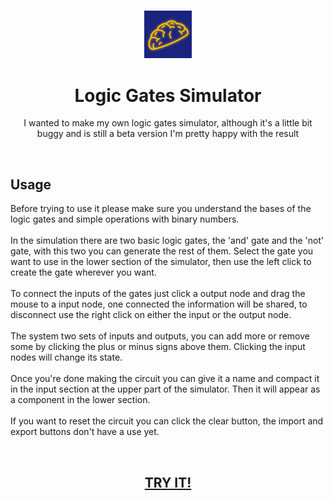 <h3 align="center"><img src='https://raw.githubusercontent.com/JayexDesigns/logic-gates-simulator/main/assets/logo.png' width='15%'></h3>
<h1 align="center">Logic Gates Simulator</h1>
<p align="center">I wanted to make my own logic gates simulator, although it's a little bit buggy and is still a beta version I'm pretty happy with the result</p>
<br/>
<h2>Usage</h2>
<p>Before trying to use it please make sure you understand the bases of the logic gates and simple operations with binary numbers.
<br/><br/>
In the simulation there are two basic logic gates, the 'and' gate and the 'not' gate, with this two you can generate the rest of them. Select the gate you want to use in the lower section of the simulator, then use the left click to create the gate wherever you want.
<br/><br/>
To connect the inputs of the gates just click a output node and drag the mouse to a input node, one connected the information will be shared, to disconnect use the right click on either the input or the output node.
<br/><br/>
The system two sets of inputs and outputs, you can add more or remove some by clicking the plus or minus signs above them. Clicking the input nodes will change its state.
<br/><br/>
Once you're done making the circuit you can give it a name and compact it in the input section at the upper part of the simulator. Then it will appear as a component in the lower section.
<br/><br/>
If you want to reset the circuit you can click the clear button, the import and export buttons don't have a use yet.
</p>
<br/>
<h2 align="center"><a href="https://jayexdesigns.github.io/web-solar-system/">TRY IT!</a></h2>
